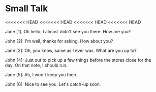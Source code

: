 # Small Talk

<<<<<<< HEAD
<<<<<<< HEAD
<<<<<<< HEAD
<<<<<<< HEAD

Jane [1]: Oh hello, I almost didn't see you there. How are you?

John [2]: I'm well, thanks for asking. How about you?


Jane [3]: Oh, you know, same as I ever was. What are you up to?


John [4]: Just out to pick up a few things before the stores close for the day. On that note, I should run.


Jane [5]: Ah, I won't keep you then.


John [6]: Nice to see you. Let's catch-up soon.

